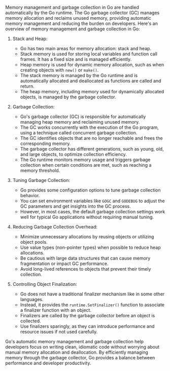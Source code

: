 Memory management and garbage collection in Go are handled automatically by the Go runtime. The Go garbage collector (GC) manages memory allocation and reclaims unused memory, providing automatic memory management and reducing the burden on developers. Here's an overview of memory management and garbage collection in Go:

1. Stack and Heap:
   - Go has two main areas for memory allocation: stack and heap.
   - Stack memory is used for storing local variables and function call frames. It has a fixed size and is managed efficiently.
   - Heap memory is used for dynamic memory allocation, such as when creating objects with `new()` or `make()`.
   - The stack memory is managed by the Go runtime and is automatically allocated and deallocated as functions are called and return.
   - The heap memory, including memory used for dynamically allocated objects, is managed by the garbage collector.

2. Garbage Collection:
   - Go's garbage collector (GC) is responsible for automatically managing heap memory and reclaiming unused memory.
   - The GC works concurrently with the execution of the Go program, using a technique called concurrent garbage collection.
   - The GC identifies objects that are no longer reachable and frees the corresponding memory.
   - The garbage collector has different generations, such as young, old, and large objects, to optimize collection efficiency.
   - The Go runtime monitors memory usage and triggers garbage collection when certain conditions are met, such as reaching a memory threshold.

3. Tuning Garbage Collection:
   - Go provides some configuration options to tune garbage collection behavior.
   - You can set environment variables like `GOGC` and `GODEBUG` to adjust the GC parameters and get insights into the GC process.
   - However, in most cases, the default garbage collection settings work well for typical Go applications without requiring manual tuning.

4. Reducing Garbage Collection Overhead:
   - Minimize unnecessary allocations by reusing objects or utilizing object pools.
   - Use value types (non-pointer types) when possible to reduce heap allocations.
   - Be cautious with large data structures that can cause memory fragmentation or impact GC performance.
   - Avoid long-lived references to objects that prevent their timely collection.

5. Controlling Object Finalization:
   - Go does not have a traditional finalizer mechanism like in some other languages.
   - Instead, it provides the `runtime.SetFinalizer()` function to associate a finalizer function with an object.
   - Finalizers are called by the garbage collector before an object is collected.
   - Use finalizers sparingly, as they can introduce performance and resource issues if not used carefully.

Go's automatic memory management and garbage collection help developers focus on writing clean, idiomatic code without worrying about manual memory allocation and deallocation. By efficiently managing memory through the garbage collector, Go provides a balance between performance and developer productivity.